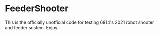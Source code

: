 # FeederShooter
 
This is the officially unofficial code for testing 6814's 2021 robot shooter and feeder sustem. Enjoy.
